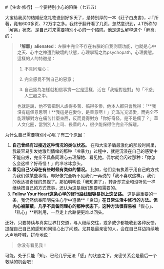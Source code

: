 #【生命⋅修行】一个要特别小心的陷阱（七五五）

大宝给我买的结婚纪念礼物送到好多天了，是特别厚的一本《莊子白皮書》，J.T所著，竟有600多页、72万字之多。我终于翻开看了几页，忽然意识到，J.T所称的「解离」状态，是自己将来需要特别小心的一个陷阱。他是这么解释这个「解离」的：

> **「解離」alienated**：左腦中完全不存在右腦的自我測謊功能，也就是心中之天、心中之神遭到破壞的狀態，心理學稱之為psychopath，心理變態。這樣的人的特徵是：
>
> 1. 不具同理心；
>
> 2. 完全感覺不到自己的惡意；
> 3. 自己認為怎樣就相信事實一定是這樣，活在「我絕對是對」的「不惑」人生觀之中。
>
> 也就是說，他不管把別人虐得多苦、搞得多慘，他本人都只會覺得：「**我沒有這個意思啊！**我這是在愛你，是善意啊！」充滿光充滿愛，而完全不能理解對方在痛苦什麼東西，反而覺得對方「你好奇怪，是不是瘋了？」華人文化圈，當到別人上司、長輩的人，很少能保得住完全不解離。

为什么自己需要特别小心呢？有三个原因：

1. **自己曾经有过接近这种情况的类似状态。** 在和大宝矛盾最激化的那段时间里，我最容易引发她激烈情绪的那种「冷暴力」过程中，就是沉浸在自己的感受中不能自拨，完全不具备同理心去理解她、看见她。偶尔就会闪过那种：「你怎么会这样？好奇怪！」的冷冰冰念头。
2. **看见自己父母在有些时候有类似的情况。** 比如，他们会有执着于用自己的方式为我们做某些事情。却好像完全听不见我们一再说的「我不喜欢这样」，我们的表达被奇怪的忽视了。那怕明明说「我知道了」，转身却完全和没听见一样继续按自己的方式做事，还认为这是我们想要和需要的。
3. **Follow Your Heart这条心学的修行路线很容易拐上这岔路。** 这是最重要的一条，我仍然信奉阳明先生心学中遵循**「良知」**在日常生活中修行的方法。但内心被蒙蔽，几乎不具备同理心的那种状态下，这种方法很容易被**「假心」**、**「私心」**所利用，一旦走上岔路便更难以回头。

还好，只要持续与真实世界打交道，与人继续交往，或多或少都能收到各种反馈，提醒自己自己的感知和同理心出了问题。尤其是最亲密的人，会在自己耳边持续地大声地呼喊，拼命地说：

> 你没有看见我！

可能，处于只能「知」、已经几乎无法「感」的状态之下，亲密关系会是最后一个救赎的机会吧！